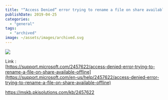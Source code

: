 ```yaml
---
title: "“Access Denied” error trying to rename a file on share available offline"
publishDate: 2019-04-25
categories: 
  - "general"
tags:
  - "archived"
image: ~/assets/images/archived.svg
---
```


![](https://i2.wp.com/www.ramblinggeek.co.uk/wp-content/uploads/2019/04/folder-redirectiion-renname.gif?fit=900%2C727&ssl=1)

Link :  
[https://support.microsoft.com/2457622/access-denied-error-trying-to-rename-a-file-on-share-available-offline](https://support.microsoft.com/en-us/help/2457622/access-denied-error-trying-to-rename-a-file-on-share-available-offline)

https://mskb.pkisolutions.com/kb/2457622
